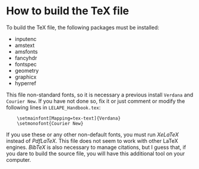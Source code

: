 # How to build the TeX file
To build the TeX file, the following packages must be installed:

 * inputenc 
 * amstext 
 * amsfonts 
 * fancyhdr 
 * fontspec 
 * geometry 
 * graphicx 
 * hyperref

This file non-standard fonts, so it is necessary a previous install ``Verdana`` and ``Courier New``. If you have not done so, fix it or just comment or modify the following lines in ``LELAPE_Handbook.tex``:

        \setmainfont[Mapping=tex-text]{Verdana}
        \setmonofont{Courier New}
If you use these or any other non-default fonts, you must run *XeLaTeX* instead of *PdfLaTeX*. This file does not seem to work with other LaTeX engines. *BibTeX* is also necessary to manage citations, but I guess that, if you dare to build the source file, you will have this additional tool on your computer.